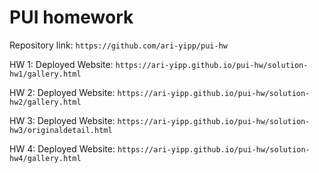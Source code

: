 # PUI homework

Repository link: `https://github.com/ari-yipp/pui-hw`

HW 1: Deployed Website: `https://ari-yipp.github.io/pui-hw/solution-hw1/gallery.html`

HW 2: Deployed Website: `https://ari-yipp.github.io/pui-hw/solution-hw2/gallery.html`

HW 3: Deployed Website: `https://ari-yipp.github.io/pui-hw/solution-hw3/originaldetail.html`

HW 4: Deployed Website: `https://ari-yipp.github.io/pui-hw/solution-hw4/gallery.html`
